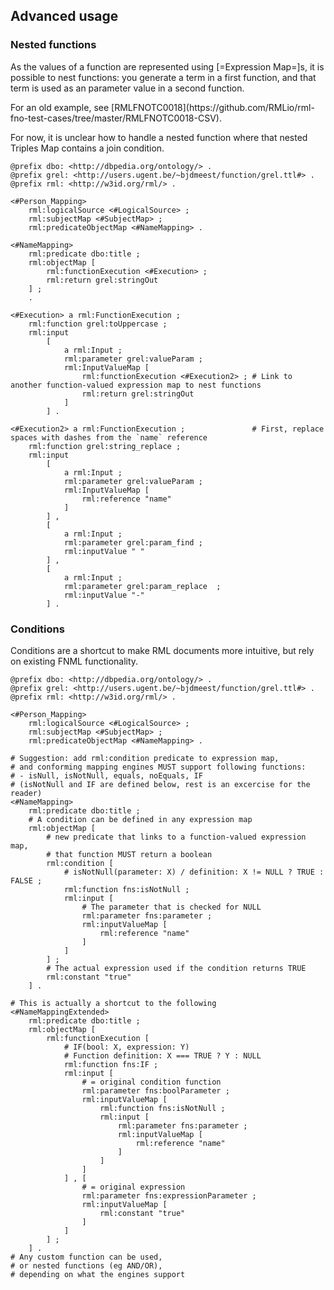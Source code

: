 ## Advanced usage

### Nested functions

As the values of a function are represented using [=Expression Map=]s,
it is possible to nest functions: you generate a term in a first function, and that term is used as an parameter value in a second function.

<p class="issue" data-format="markdown">
For an old example, see [RMLFNOTC0018](https://github.com/RMLio/rml-fno-test-cases/tree/master/RMLFNOTC0018-CSV).
</p>

<p class="issue" data-number="3" data-format="markdown">
For now, it is unclear how to handle a nested function where that nested Triples Map contains a join condition.
</p>

```turtle "example": "use nested function"
@prefix dbo: <http://dbpedia.org/ontology/> .
@prefix grel: <http://users.ugent.be/~bjdmeest/function/grel.ttl#> .
@prefix rml: <http://w3id.org/rml/> .

<#Person_Mapping>
    rml:logicalSource <#LogicalSource> ;
    rml:subjectMap <#SubjectMap> ;
    rml:predicateObjectMap <#NameMapping> .

<#NameMapping>
    rml:predicate dbo:title ;
    rml:objectMap [
        rml:functionExecution <#Execution> ;
        rml:return grel:stringOut
    ] ;
    .

<#Execution> a rml:FunctionExecution ;
    rml:function grel:toUppercase ;
    rml:input
        [
            a rml:Input ;
            rml:parameter grel:valueParam ;
            rml:InputValueMap [
                rml:functionExecution <#Execution2> ; # Link to another function-valued expression map to nest functions
                rml:return grel:stringOut
            ]
        ] .

<#Execution2> a rml:FunctionExecution ;               # First, replace spaces with dashes from the `name` reference
    rml:function grel:string_replace ;
    rml:input
        [
            a rml:Input ;
            rml:parameter grel:valueParam ;
            rml:InputValueMap [
                rml:reference "name"
            ]
        ] ,
        [
            a rml:Input ;
            rml:parameter grel:param_find ;
            rml:inputValue " "
        ] ,
        [
            a rml:Input ;
            rml:parameter grel:param_replace  ;
            rml:inputValue "-"
        ] .
```

### Conditions

Conditions are a shortcut to make RML documents more intuitive, but rely on existing FNML functionality.

```turtle "example": "use condition"
@prefix dbo: <http://dbpedia.org/ontology/> .
@prefix grel: <http://users.ugent.be/~bjdmeest/function/grel.ttl#> .
@prefix rml: <http://w3id.org/rml/> .

<#Person_Mapping>
    rml:logicalSource <#LogicalSource> ;
    rml:subjectMap <#SubjectMap> ;
    rml:predicateObjectMap <#NameMapping> .

# Suggestion: add rml:condition predicate to expression map,
# and conforming mapping engines MUST support following functions:
# - isNull, isNotNull, equals, noEquals, IF
# (isNotNull and IF are defined below, rest is an excercise for the reader)
<#NameMapping>
    rml:predicate dbo:title ;
    # A condition can be defined in any expression map
    rml:objectMap [
        # new predicate that links to a function-valued expression map,
        # that function MUST return a boolean
        rml:condition [
            # isNotNull(parameter: X) / definition: X != NULL ? TRUE : FALSE ;
            rml:function fns:isNotNull ;
            rml:input [
                # The parameter that is checked for NULL
                rml:parameter fns:parameter ;
                rml:inputValueMap [
                    rml:reference "name"
                ]
            ]
        ] ;
        # The actual expression used if the condition returns TRUE
        rml:constant "true"
    ] .

# This is actually a shortcut to the following
<#NameMappingExtended>
    rml:predicate dbo:title ;
    rml:objectMap [
        rml:functionExecution [
            # IF(bool: X, expression: Y)
            # Function definition: X === TRUE ? Y : NULL
            rml:function fns:IF ;
            rml:input [
                # = original condition function
                rml:parameter fns:boolParameter ;
                rml:inputValueMap [
                    rml:function fns:isNotNull ;
                    rml:input [
                        rml:parameter fns:parameter ;
                        rml:inputValueMap [
                            rml:reference "name"
                        ]
                    ]
                ]
            ] , [
                # = original expression
                rml:parameter fns:expressionParameter ;
                rml:inputValueMap [
                    rml:constant "true"
                ]
            ]
        ] ;
    ] .
# Any custom function can be used,
# or nested functions (eg AND/OR),
# depending on what the engines support
```
